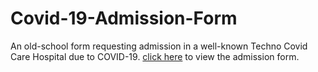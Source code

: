 # Covid-19-Admission-Form
An old-school form requesting admission in a well-known Techno Covid Care Hospital due to COVID-19.
<a href="https://avirup-cs.github.io/Covid-19-Admission-Form/">click here<a> to view the admission form.
